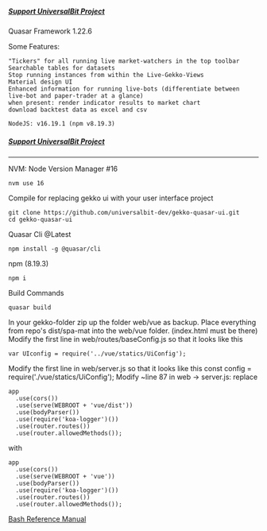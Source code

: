 ##### [Support UniversalBit Project](https://github.com/universalbit-dev/universalbit-dev/tree/main/support)


Quasar Framework 1.22.6

Some Features:

    "Tickers" for all running live market-watchers in the top toolbar
    Searchable tables for datasets
    Stop running instances from within the Live-Gekko-Views
    Material design UI
    Enhanced information for running live-bots (differentiate between live-bot and paper-trader at a glance)
    when present: render indicator results to market chart
    download backtest data as excel and csv

    NodeJS: v16.19.1 (npm v8.19.3)
##### [Support UniversalBit Project](https://github.com/universalbit-dev/universalbit-dev/tree/main/support)
---
NVM: Node Version Manager #16
```
nvm use 16
```

Compile for replacing gekko ui with your user interface project
```
git clone https://github.com/universalbit-dev/gekko-quasar-ui.git
cd gekko-quasar-ui
```
Quasar Cli @Latest
```
npm install -g @quasar/cli
```
npm (8.19.3)
```
npm i
```
Build Commands
```
quasar build
```

In your gekko-folder zip up the folder web/vue as backup. Place everything from repo's dist/spa-mat into the web/vue folder. (index.html must be there) Modify the first line in web/routes/baseConfig.js so that it looks like this 
```
var UIconfig = require('../vue/statics/UiConfig'); 
```

Modify the first line in web/server.js so that it looks like this const config = require('./vue/statics/UiConfig'); Modify ~line 87 in web -> server.js: replace
```
app
  .use(cors())
  .use(serve(WEBROOT + 'vue/dist'))
  .use(bodyParser())
  .use(require('koa-logger')())
  .use(router.routes())
  .use(router.allowedMethods());
```
with
```
app
  .use(cors())
  .use(serve(WEBROOT + 'vue'))
  .use(bodyParser())
  .use(require('koa-logger')())
  .use(router.routes())
  .use(router.allowedMethods());
```


[Bash Reference Manual](https://www.gnu.org/software/bash/manual/html_node/index.html)
